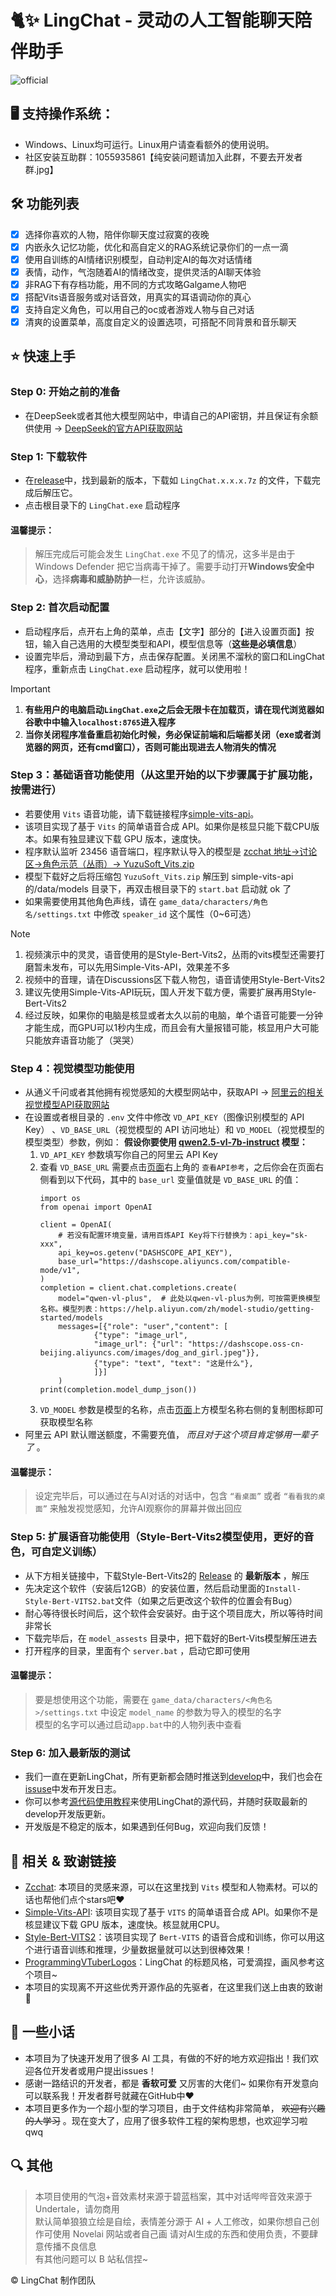 # 🐈✨ LingChat - 灵动の人工智能聊天陪伴助手
![official](https://github.com/user-attachments/assets/ffccbe79-87ed-4dbc-8e60-f400efbbab26)


## 🖥️ 支持操作系统：
- Windows、Linux均可运行。Linux用户请查看额外的使用说明。
- 社区安装互助群：1055935861【纯安装问题请加入此群，不要去开发者群.jpg】

## 🛠 功能列表
- [x] 选择你喜欢的人物，陪伴你聊天度过寂寞的夜晚
- [x] 内嵌永久记忆功能，优化和高自定义的RAG系统记录你们的一点一滴
- [x] 使用自训练的AI情绪识别模型，自动判定AI的每次对话情绪
- [x] 表情，动作，气泡随着AI的情绪改变，提供灵活的AI聊天体验
- [x] 非RAG下有存档功能，用不同的方式攻略Galgame人物吧
- [x] 搭配Vits语音服务或对话音效，用真实的耳语调动你的真心
- [x] 支持自定义角色，可以用自己的oc或者游戏人物与自己对话
- [x] 清爽的设置菜单，高度自定义的设置选项，可搭配不同背景和音乐聊天

## ⭐ 快速上手

### Step 0: 开始之前的准备
- 在DeepSeek或者其他大模型网站中，申请自己的API密钥，并且保证有余额供使用 -> [DeepSeek的官方API获取网站](https://platform.deepseek.com/)

### Step 1: 下载软件
- 在[release](https://github.com/SlimeBoyOwO/LingChat/releases)中，找到最新的版本，下载如 `LingChat.x.x.x.7z` 的文件，下载完成后解压它。
- 点击根目录下的 `LingChat.exe` 启动程序
#### 温馨提示：
> 解压完成后可能会发生 `LingChat.exe` 不见了的情况，这多半是由于 Windows Defender 把它当病毒干掉了。需要手动打开**Windows安全中心**，选择**病毒和威胁防护**一栏，允许该威胁。

### Step 2: 首次启动配置
- 启动程序后，点开右上角的菜单，点击【文字】部分的【进入设置页面】按钮，输入自己选用的大模型类型和API，模型信息等（**这些是必填信息**）
- 设置完毕后，滑动到最下方，点击保存配置。关闭黑不溜秋的窗口和LingChat程序，重新点击 `LingChat.exe` 启动程序，就可以使用啦！
> [!IMPORTANT]
>
> 1. **有些用户的电脑启动`LingChat.exe`之后会无限卡在加载页，请在现代浏览器如谷歌中中输入`localhost:8765`进入程序**
> 2. **当你关闭程序准备重启初始化时候，务必保证前端和后端都关闭（exe或者浏览器的网页，还有cmd窗口），否则可能出现进去人物消失的情况**

### Step 3：基础语音功能使用（从这里开始的以下步骤属于扩展功能，按需进行）
- 若要使用 `Vits` 语音功能，请下载链接程序[simple-vits-api](https://github.com/Artrajz/vits-simple-api)。
- 该项目实现了基于 `Vits` 的简单语音合成 API。如果你是核显只能下载CPU版本。如果有独显建议下载 GPU 版本，速度快。
- 程序默认监听 23456 语音端口，程序默认导入的模型是 [zcchat 地址-&gt;讨论区-&gt;角色示范（丛雨）-&gt; YuzuSoft_Vits.zip](https://github.com/Zao-chen/zao-chen.github.io/releases/download/%E8%B5%84%E6%BA%90%E4%B8%8B%E8%BD%BD/YuzuSoft_Vits.zip)
- 模型下载好之后将压缩包 `YuzuSoft_Vits.zip` 解压到 simple-vits-api 的/data/models 目录下，再双击根目录下的 `start.bat` 启动就 ok 了
- 如果需要使用其他角色声线，请在 `game_data/characters/角色名/settings.txt` 中修改 `speaker_id` 这个属性（0~6可选）
> [!NOTE]
> 1. 视频演示中的灵灵，语音使用的是Style-Bert-Vits2，丛雨的vits模型还需要打磨暂未发布，可以先用Simple-Vits-API，效果差不多  
> 2. 视频中的音理，请在Discussions区下载人物包，语音请使用Style-Bert-Vits2
> 3. 建议先使用Simple-Vits-API玩玩，国人开发下载方便，需要扩展再用Style-Bert-Vits2
> 4. 经过反映，如果你的电脑是核显或者太久以前的电脑，单个语音可能要一分钟才能生成，而GPU可以1秒内生成，而且会有大量报错可能，核显用户大可能只能放弃语音功能了（哭哭）

### Step 4：视觉模型功能使用
- 从通义千问或者其他拥有视觉感知的大模型网站中，获取API -> [阿里云的相关视觉模型API获取网站](https://bailian.console.aliyun.com/?tab=api#/api)
- 在设置或者根目录的 `.env` 文件中修改 `VD_API_KEY`（图像识别模型的 API Key） 、`VD_BASE_URL`（视觉模型的 API 访问地址）和 `VD_MODEL`（视觉模型的模型类型）参数，例如：
**假设你要使用 [qwen2.5-vl-7b-instruct](https://bailian.console.aliyun.com/?tab=model&accounttraceid=bef5c4d0bc384ad294f43f844ed11cd9thwc#/model-market/detail/qwen2.5-vl-7b-instruct) 模型：**
    1. `VD_API_KEY` 参数填写你自己的阿里云 API Key
    2. 查看 `VD_BASE_URL` 需要点击[页面](https://bailian.console.aliyun.com/?tab=model&accounttraceid=bef5c4d0bc384ad294f43f844ed11cd9thwc#/model-market/detail/qwen2.5-vl-7b-instruct)右上角的 `查看API参考`，之后你会在页面右侧看到以下代码，其中的 `base_url` 变量值就是 `VD_BASE_URL` 的值：
        ```pyhton
        import os
        from openai import OpenAI

        client = OpenAI(
            # 若没有配置环境变量，请用百炼API Key将下行替换为：api_key="sk-xxx",
            api_key=os.getenv("DASHSCOPE_API_KEY"),
            base_url="https://dashscope.aliyuncs.com/compatible-mode/v1",
        )
        completion = client.chat.completions.create(
            model="qwen-vl-plus",  # 此处以qwen-vl-plus为例，可按需更换模型名称。模型列表：https://help.aliyun.com/zh/model-studio/getting-started/models
            messages=[{"role": "user","content": [
                    {"type": "image_url",
                    "image_url": {"url": "https://dashscope.oss-cn-beijing.aliyuncs.com/images/dog_and_girl.jpeg"}},
                    {"type": "text", "text": "这是什么"},
                    ]}]
            )
        print(completion.model_dump_json())
        ```
    3. `VD_MODEL` 参数是模型的名称，点击[页面](https://bailian.console.aliyun.com/?tab=model&accounttraceid=bef5c4d0bc384ad294f43f844ed11cd9thwc#/model-market/detail/qwen2.5-vl-7b-instruct)上方模型名称右侧的复制图标即可获取模型名称
- 阿里云 API 默认赠送额度，不需要充值， *而且对于这个项目肯定够用一辈子了* 。
#### 温馨提示：
> 设定完毕后，可以通过在与AI对话的对话中，包含 `“看桌面”` 或者 `“看看我的桌面”` 来触发视觉感知，允许AI观察你的屏幕并做出回应

### Step 5: 扩展语音功能使用（Style-Bert-Vits2模型使用，更好的音色，可自定义训练）
- 从下方相关链接中，下载Style-Bert-Vits2的 [Release](https://github.com/litagin02/Style-Bert-VITS2/releases) 的 **最新版本** ，解压
- 先决定这个软件（安装后12GB）的安装位置，然后启动里面的`Install-Style-Bert-VITS2.bat`文件（如果之后更改这个软件的位置会有Bug）
- 耐心等待很长时间后，这个软件会安装好。由于这个项目庞大，所以等待时间非常长
- 下载完毕后，在 `model_assests` 目录中，把下载好的Bert-Vits模型解压进去
- 打开程序的目录，里面有个 `server.bat` ，启动它即可使用
#### 温馨提示：
> 要是想使用这个功能，需要在 `game_data/characters/<角色名>/settings.txt` 中设定 `model_name` 的参数为导入的模型的名字   
> 模型的名字可以通过启动`app.bat`中的人物列表中查看

### Step 6: 加入最新版的测试
- 我们一直在更新LingChat，所有更新都会随时推送到[develop](https://github.com/SlimeBoyOwO/LingChat/tree/develop)中，我们也会在[issuse](https://github.com/SlimeBoyOwO/LingChat/issues)中发布开发日志。
- 你可以参考[源代码使用教程](https://github.com/SlimeBoyOwO/LingChat/blob/develop/others/document/%E6%BA%90%E4%BB%A3%E7%A0%81%E4%BD%BF%E7%94%A8.md)来使用LingChat的源代码，并随时获取最新的develop开发版更新。
- 开发版是不稳定的版本，如果遇到任何Bug，欢迎向我们反馈！

## 🔗 相关 & 致谢链接

- [Zcchat](https://github.com/Zao-chen/ZcChat): 本项目的灵感来源，可以在这里找到 `Vits` 模型和人物素材。可以的话也帮他们点个stars吧❤
- [Simple-Vits-API](https://github.com/Artrajz/vits-simple-api): 该项目实现了基于 `VITS` 的简单语音合成 API。如果你不是核显建议下载 GPU 版本，速度快。核显就用CPU。
- [Style-Bert-VITS2](https://github.com/litagin02/Style-Bert-VITS2)：该项目实现了 `Bert-VITS` 的语音合成和训练，你可以用这个进行语音训练和推理，少量数据量就可以达到很棒效果！
- [ProgrammingVTuberLogos](https://github.com/Aikoyori/ProgrammingVTuberLogos)：LingChat 的标题风格，可爱滴捏，画风参考这个项目~
- 本项目的实现离不开这些优秀开源作品的先驱者，在这里我们送上由衷的致谢🌼

## 🌸 一些小话

- 本项目为了快速开发用了很多 AI 工具，有做的不好的地方欢迎指出！我们欢迎各位开发者或用户提出issues！
- 感谢一路结识的开发者，都是 **香软可爱** 又厉害的大佬们~ 如果你有开发意向可以联系我！开发者群号就藏在GitHub中❤
- 本项目更多作为一个超小型的学习项目，由于文件结构非常简单， ~~欢迎有兴趣的人学习~~ 。现在变大了，应用了很多软件工程的架构思想，也欢迎学习啦qwq

## 🔍 其他

> 本项目使用的气泡+音效素材来源于碧蓝档案，其中对话哔哔音效来源于Undertale，请勿商用  
> 默认简单狼狼立绘是自绘，表情差分源于 AI + 人工修改，如果你想自己创作可使用 Novelai 网站或者自己画
> 请对AI生成的东西和使用负责，不要肆意传播不良信息   
> 有其他问题可以 B 站私信捏~


© LingChat 制作团队
